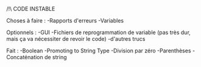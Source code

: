 /!\ CODE INSTABLE

Choses à faire :
	-Rapports d'erreurs
	-Variables

Optionnels :
	-GUI
	-Fichiers de reprogrammation de variable (pas très dur, mais ça va nécessiter de revoir le code)
	-d'autres trucs
	
	
	
Fait :
	-Boolean
	-Promoting to String Type
	-Division par zéro
	-Parenthèses
	-Concaténation de string